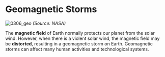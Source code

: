 # Geomagnetic Storms

![0306_geo](./static/0306_geo.jpg)
*(Source: NASA)*

The **magnetic field** of Earth normally protects our planet from the solar wind. However, when there is a violent solar wind, the magnetic field may be **distorted**, resulting in a geomagnetic storm on Earth.  Geomagnetic storms can affect many human activities and technological systems. 
